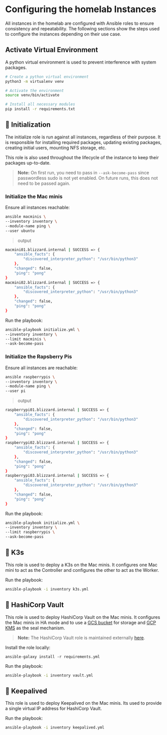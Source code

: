 # Configuring the homelab Instances
All instances in the homelab are configured with Ansible roles to ensure consistency and repeatability. The following sections show the steps used to configure the instances depending on their use case.

## Activate Virtual Environment
A python virtual environment is used to prevent interference with system packages.

```bash
# Create a python virtual environment
python3 -m virtualenv venv

# Activate the environment
source venv/bin/activate

# Install all necessary modules
pip install -r requirements.txt
```

## :hammer: Initialization
The initialize role is run against all instances, regardless of their purpose. It is responsible for installing required packages, updating existing packages, creating initial users, mounting NFS storage, etc.

This role is also used throughout the lifecycle of the instance to keep their packages up-to-date.

> **Note:** On first run, you need to pass in `--ask-become-pass` since passwordless sudo is not yet enabled. On future runs, this does not need to be passed again.

### Initialize the Mac minis
Ensure all instances reachable:
```bash
ansible macminis \
--inventory inventory \
--module-name ping \
--user ubuntu
```

> output
```bash
macmini01.blizzard.internal | SUCCESS => {
    "ansible_facts": {
        "discovered_interpreter_python": "/usr/bin/python3"
    },
    "changed": false,
    "ping": "pong"
}
macmini02.blizzard.internal | SUCCESS => {
    "ansible_facts": {
        "discovered_interpreter_python": "/usr/bin/python3"
    },
    "changed": false,
    "ping": "pong"
}
```

Run the playbook:
```bash
ansible-playbook initialize.yml \
--inventory inventory \
--limit macminis \
--ask-become-pass
```

### Initialize the Rapsberry Pis
Ensure all instances are reachable:
```bash
ansible raspberrypis \
--inventory inventory \
--module-name ping \
--user pi
```

> output
```bash
raspberrypi01.blizzard.internal | SUCCESS => {
    "ansible_facts": {
        "discovered_interpreter_python": "/usr/bin/python3"
    },
    "changed": false,
    "ping": "pong"
}
raspberrypi02.blizzard.internal | SUCCESS => {
    "ansible_facts": {
        "discovered_interpreter_python": "/usr/bin/python3"
    },
    "changed": false,
    "ping": "pong"
}
raspberrypi03.blizzard.internal | SUCCESS => {
    "ansible_facts": {
        "discovered_interpreter_python": "/usr/bin/python3"
    },
    "changed": false,
    "ping": "pong"
}
```

Run the playbook:
```bash
ansible-playbook initialize.yml \
--inventory inventory \
--limit raspberrypis \
--ask-become-pass
```

## :ferris_wheel: K3s
This role is used to deploy a K3s on the Mac minis. It configures one Mac mini to act as the Controller and configures the other to act as the Worker.

Run the playbook:
```bash
ansible-playbook -i inventory k3s.yml
```

## :key: HashiCorp Vault
This role is used to deploy HashiCorp Vault on the Mac minis. It configures the Mac minis in HA mode and to use a [GCS bucket](https://cloud.google.com/storage/docs/introduction) for storage and [GCP KMS](https://cloud.google.com/kms/docs) as the seal mechanism.

> **Note:** The HashiCorp Vault role is maintained externally [here](https://github.com/jacobmammoliti/ansible-role-vault).

Install the role locally:
```
ansible-galaxy install -r requirements.yml
```

Run the playbook:
```bash
ansible-playbook -i inventory vault.yml
```

## :repeat: Keepalived
This role is used to deploy Keepalived on the Mac minis. Its used to provide a single virtual IP address for HashiCorp Vault.

Run the playbook:
```bash
ansible-playbook -i inventory keepalived.yml
```